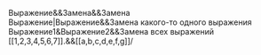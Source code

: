 Выражение&&Замена&&Замена  
Выражение|Выражение&&Замена какого-то одного выражения  
Выражение1&Выражение2&&Замена всех выражений  
[[1,2,3,4,5,6,7]]\.&&[[a,b,c,d,e,f,g]]\/  
